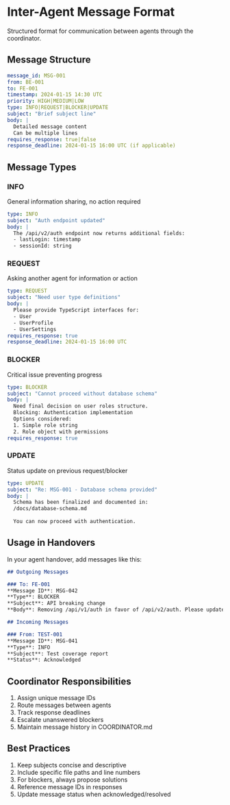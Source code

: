 # Inter-Agent Message Format

Structured format for communication between agents through the coordinator.

## Message Structure

```yaml
message_id: MSG-001
from: BE-001
to: FE-001
timestamp: 2024-01-15 14:30 UTC
priority: HIGH|MEDIUM|LOW
type: INFO|REQUEST|BLOCKER|UPDATE
subject: "Brief subject line"
body: |
  Detailed message content
  Can be multiple lines
requires_response: true|false
response_deadline: 2024-01-15 16:00 UTC (if applicable)
```

## Message Types

### INFO
General information sharing, no action required
```yaml
type: INFO
subject: "Auth endpoint updated"
body: |
  The /api/v2/auth endpoint now returns additional fields:
  - lastLogin: timestamp
  - sessionId: string
```

### REQUEST
Asking another agent for information or action
```yaml
type: REQUEST
subject: "Need user type definitions"
body: |
  Please provide TypeScript interfaces for:
  - User
  - UserProfile
  - UserSettings
requires_response: true
response_deadline: 2024-01-15 16:00 UTC
```

### BLOCKER
Critical issue preventing progress
```yaml
type: BLOCKER
subject: "Cannot proceed without database schema"
body: |
  Need final decision on user roles structure.
  Blocking: Authentication implementation
  Options considered:
  1. Simple role string
  2. Role object with permissions
requires_response: true
```

### UPDATE
Status update on previous request/blocker
```yaml
type: UPDATE
subject: "Re: MSG-001 - Database schema provided"
body: |
  Schema has been finalized and documented in:
  /docs/database-schema.md
  
  You can now proceed with authentication.
```

## Usage in Handovers

In your agent handover, add messages like this:

```markdown
## Outgoing Messages

### To: FE-001
**Message ID**: MSG-042
**Type**: BLOCKER
**Subject**: API breaking change
**Body**: Removing /api/v1/auth in favor of /api/v2/auth. Please update by tomorrow.

## Incoming Messages

### From: TEST-001
**Message ID**: MSG-041
**Type**: INFO
**Subject**: Test coverage report
**Status**: Acknowledged
```

## Coordinator Responsibilities

1. Assign unique message IDs
2. Route messages between agents
3. Track response deadlines
4. Escalate unanswered blockers
5. Maintain message history in COORDINATOR.md

## Best Practices

1. Keep subjects concise and descriptive
2. Include specific file paths and line numbers
3. For blockers, always propose solutions
4. Reference message IDs in responses
5. Update message status when acknowledged/resolved